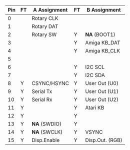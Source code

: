 |Pin| FT | A Assignment  | FT | B Assignment     |
|---|----|---------------|----|------------------|
| 0 |    | Rotary CLK    |    |                  |
| 1 |    | Rotary DAT    |    |                  |
| 2 |    | Rotary SW     |  Y | **NA** (BOOT1)   |
| 3 |    |               |  Y | Amiga KB_DAT     |
| 4 |    |               |  Y | Amiga KB_CLK     |
| 5 |    |               |    |                  |
| 6 |    |               |  Y | I2C SCL          |
| 7 |    |               |  Y | I2C SDA          |
| 8 |  Y | CSYNC/HSYNC   |  Y | User Out (U0)    |
| 9 |  Y | Serial Tx     |  Y | User Out (U1)    |
|10 |  Y | Serial Rx     |  Y | User Out (U2)    |
|11 |  Y |               |  Y | Atari KB         |
|12 |  Y |               |  Y |                  |
|13 |  Y | **NA** (SWDIO)|  Y |                  |
|14 |  Y | **NA** (SWCLK)|  Y | VSYNC            |
|15 |  Y | Disp.Enable   |  Y | Disp.Out. (RGB)  |
